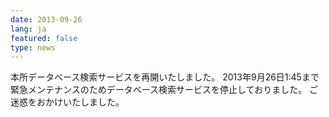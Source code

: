 ```yaml
---
date: 2013-09-26
lang: ja
featured: false
type: news
---
```

本所データベース検索サービスを再開いたしました。
2013年9月26日1:45まで
緊急メンテナンスのためデータベース検索サービスを停止しておりました。
ご迷惑をおかけいたしました。
